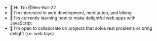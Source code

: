 - 👋 Hi, I’m @Ben-Bot-22
- 👀 I’m interested in web development, meditation, and biking
- 🌱 I’m currently learning how to make delightful web apps with JavaScript
- 💞️ I’m open to collaborate on projects that solve real problems or bring delight (i.e. web toys)

<!---
Ben-Bot-22/Ben-Bot-22 is a ✨ special ✨ repository because its `README.md` (this file) appears on your GitHub profile.
You can click the Preview link to take a look at your changes.
--->
